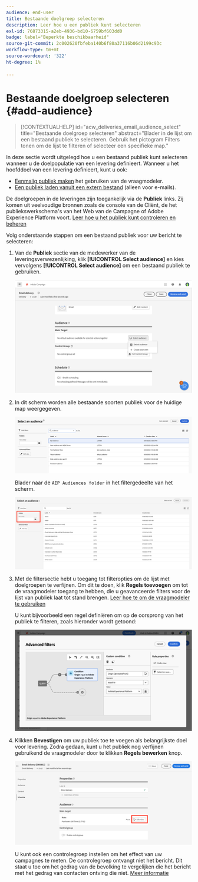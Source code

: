 ```yaml
---
audience: end-user
title: Bestaande doelgroep selecteren
description: Leer hoe u een publiek kunt selecteren
exl-id: 76873315-a2eb-4936-bd10-6759bf603dd0
badge: label="Beperkte beschikbaarheid"
source-git-commit: 2c002620fbfeba140b6f80a37116b06d2199c93c
workflow-type: tm+mt
source-wordcount: '322'
ht-degree: 1%

---
```



# Bestaande doelgroep selecteren {#add-audience}

>[!CONTEXTUALHELP]
>id="acw_deliveries_email_audience_select"
>title="Bestaande doelgroep selecteren"
>abstract="Blader in de lijst om een bestaand publiek te selecteren. Gebruik het pictogram Filters tonen om de lijst te filteren of selecteer een specifieke map."

In deze sectie wordt uitgelegd hoe u een bestaand publiek kunt selecteren wanneer u de doelpopulatie van een levering definieert. Wanneer u het hoofddoel van een levering definieert, kunt u ook:

* [Eenmalig publiek maken](one-time-audience.md) het gebruiken van de vraagmodeler.
* [Een publiek laden vanuit een extern bestand](file-audience.md) (alleen voor e-mails).

De doelgroepen in de leveringen zijn toegankelijk via de **Publiek** links. Zij komen uit veelvoudige bronnen zoals de console van de Cliënt, de het publiekswerkschema&#39;s van het Web van de Campagne of Adobe Experience Platform voort. [Leer hoe u het publiek kunt controleren en beheren](manage-audience.md)

Volg onderstaande stappen om een bestaand publiek voor uw bericht te selecteren:

1. Van de **Publiek** sectie van de medewerker van de leveringsverwezenlijking, klik **[!UICONTROL Select audience]** en kies vervolgens **[!UICONTROL Select audience]** om een bestaand publiek te gebruiken.

   ![](assets/create-audience.png)

1. In dit scherm worden alle bestaande soorten publiek voor de huidige map weergegeven.

   ![](assets/create-audience2.png)

   Blader naar de `AEP Audiences folder` in het filtergedeelte van het scherm.

   ![](assets/select-audience-folder.png)

1. Met de filtersectie hebt u toegang tot filteropties om de lijst met doelgroepen te verfijnen. Om dit te doen, klik **Regels toevoegen** om tot de vraagmodeler toegang te hebben, die u geavanceerde filters voor de lijst van publiek laat tot stand brengen. [Leer hoe te om de vraagmodeler te gebruiken](../query/query-modeler-overview.md)

   U kunt bijvoorbeeld een regel definiëren om op de oorsprong van het publiek te filteren, zoals hieronder wordt getoond:

   ![](assets/filter-on-aep-audience.png)

1. Klikken **Bevestigen** om uw publiek toe te voegen als belangrijkste doel voor levering. Zodra gedaan, kunt u het publiek nog verfijnen gebruikend de vraagmodeler door te klikken **Regels bewerken** knop.

   ![](assets/refine-audience.png)

   U kunt ook een controlegroep instellen om het effect van uw campagnes te meten. De controlegroep ontvangt niet het bericht. Dit staat u toe om het gedrag van de bevolking te vergelijken die het bericht met het gedrag van contacten ontving die niet. [Meer informatie](control-group.md)
